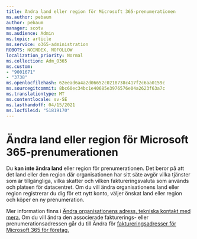 ```yaml
---
title: Ändra land eller region för Microsoft 365-prenumerationen
ms.author: pebaum
author: pebaum
manager: scotv
ms.audience: Admin
ms.topic: article
ms.service: o365-administration
ROBOTS: NOINDEX, NOFOLLOW
localization_priority: Normal
ms.collection: Adm_O365
ms.custom:
- "9001671"
- "3738"
ms.openlocfilehash: 62eead6a4a2d06652c0218738c417f2c6aa0159c
ms.sourcegitcommit: 8bc60ec34bc1e40685e3976576e04a2623f63a7c
ms.translationtype: MT
ms.contentlocale: sv-SE
ms.lasthandoff: 04/15/2021
ms.locfileid: "51819170"
---
```

# <a name="change-the-country-or-region-for-your-microsoft-365-subscription"></a>Ändra land eller region för Microsoft 365-prenumerationen

Du **kan inte ändra land** eller region för prenumerationen. Det beror på att det land eller den region där organisationen har sitt säte avgör vilka tjänster som är tillgängliga, vilka skatter och vilken faktureringsvaluta som används och platsen för datacentret. Om du vill ändra organisationens land eller region registrerar du dig för ett nytt konto, väljer önskat land eller region och köper en ny prenumeration.

Mer information finns i [Ändra organisationens adress, tekniska kontakt med mera.](https://docs.microsoft.com/microsoft-365/admin/manage/change-address-contact-and-more?view=o365-worldwide) Om du vill ändra den associerade fakturerings- eller prenumerationsadressen går du till Ändra för [faktureringsadresser för Microsoft 365 för företag.](https://docs.microsoft.com/microsoft-365/commerce/billing-and-payments/change-your-billing-addresses?view=o365-worldwide) 
